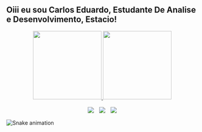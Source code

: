 ## Oiii eu sou Carlos Eduardo, Estudante De Analise e Desenvolvimento, Estacio!

<div align="center">
  <a href="https://https://github.com/Eduardosgg">
   <img height="180em" src="https://github-readme-stats.vercel.app/api?username=Eduardosgg&show_icons=true&theme=tokyonight"/>
 <img height="180em" src="https://github-readme-stats.vercel.app/api/top-langs/?username=Eduardosgg&layout=compact&theme=tokyonight"/>
</div>
  <br>
  
<div align="center"> 
  <a href="https://www.instagram.com/eduardo_silvagm/" target="_blank"><img src="https://img.shields.io/badge/-Instagram-%23E4405F?style=for-the-badge&logo=instagram&logoColor=white" target="_blank"></a>
  <a style="margin: 10px;" href = "mailto:CArlosggomes2017@gmail.com"><img src="https://img.shields.io/badge/-Gmail-%23333?style=for-the-badge&logo=gmail&logoColor=white" target="_blank"></a>
  <a href="https://www.linkedin.com/in/carlos-eduardo-desenvolvedor/" target="_blank"><img src="https://img.shields.io/badge/-LinkedIn-%230077B5?style=for-the-badge&logo=linkedin&logoColor=white" target="_blank"></a>
  </div>
  
  </div>
  
  ![Snake animation](https://github.com/Eduardosgg/rafaballerini/blob/output/github-contribution-grid-snake.svg)
  
</div>
